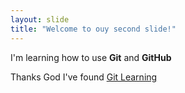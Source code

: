 ```yaml
---
layout: slide
title: "Welcome to ouy second slide!"
---
```

I'm learning how to use **Git** and **GitHub**

Thanks God I've found [Git Learning](https://lab.github.com/)
